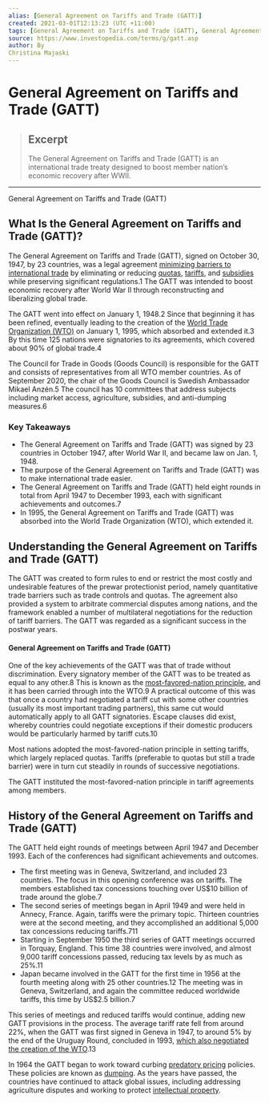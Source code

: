 ```yaml
---
alias: [General Agreement on Tariffs and Trade (GATT)]
created: 2021-03-01T12:13:23 (UTC +11:00)
tags: [General Agreement on Tariffs and Trade (GATT), General Agreement on Tariffs and Trade (GATT)]
source: https://www.investopedia.com/terms/g/gatt.asp
author: By
Christina Majaski
---
```


# General Agreement on Tariffs and Trade (GATT)

> ## Excerpt
> The General Agreement on Tariffs and Trade (GATT) is an international trade treaty designed to boost member nation’s economic recovery after WWII.

---

General Agreement on Tariffs and Trade (GATT)
## What Is the General Agreement on Tariffs and Trade (GATT)?

The General Agreement on Tariffs and Trade (GATT), signed on October 30, 1947, by 23 countries, was a legal agreement [minimizing barriers to international trade](https://www.investopedia.com/articles/economics/08/tariff-trade-barrier-basics.asp) by eliminating or reducing [quotas](https://www.investopedia.com/terms/q/quota.asp), [tariffs](https://www.investopedia.com/terms/t/tariff.asp), and [subsidies](https://www.investopedia.com/terms/s/subsidy.asp) while preserving significant regulations.1 The GATT was intended to boost economic recovery after World War II through reconstructing and liberalizing global trade.

The GATT went into effect on January 1, 1948.2 Since that beginning it has been refined, eventually leading to the creation of the [World Trade Organization (WTO)](https://www.investopedia.com/terms/w/wto.asp) on January 1, 1995, which absorbed and extended it.3 By this time 125 nations were signatories to its agreements, which covered about 90% of global trade.4

The Council for Trade in Goods (Goods Council) is responsible for the GATT and consists of representatives from all WTO member countries. As of September 2020, the chair of the Goods Council is Swedish Ambassador Mikael Anzén.5 The council has 10 committees that address subjects including market access, agriculture, subsidies, and anti-dumping measures.6

### Key Takeaways

-   The General Agreement on Tariffs and Trade (GATT) was signed by 23 countries in October 1947, after World War II, and became law on Jan. 1, 1948.
-   The purpose of the General Agreement on Tariffs and Trade (GATT) was to make international trade easier.
-   The General Agreement on Tariffs and Trade (GATT) held eight rounds in total from April 1947 to December 1993, each with significant achievements and outcomes.7
-   In 1995, the General Agreement on Tariffs and Trade (GATT) was absorbed into the World Trade Organization (WTO), which extended it.

## Understanding the General Agreement on Tariffs and Trade (GATT)

The GATT was created to form rules to end or restrict the most costly and undesirable features of the prewar protectionist period, namely quantitative trade barriers such as trade controls and quotas. The agreement also provided a system to arbitrate commercial disputes among nations, and the framework enabled a number of multilateral negotiations for the reduction of tariff barriers. The GATT was regarded as a significant success in the postwar years.

#### General Agreement on Tariffs and Trade (GATT)

One of the key achievements of the GATT was that of trade without discrimination. Every signatory member of the GATT was to be treated as equal to any other.8 This is known as the [most-favored-nation principle](https://www.investopedia.com/terms/m/mostfavorednation.asp), and it has been carried through into the WTO.9 A practical outcome of this was that once a country had negotiated a tariff cut with some other countries (usually its most important trading partners), this same cut would automatically apply to all GATT signatories. Escape clauses did exist, whereby countries could negotiate exceptions if their domestic producers would be particularly harmed by tariff cuts.10

Most nations adopted the most-favored-nation principle in setting tariffs, which largely replaced quotas. Tariffs (preferable to quotas but still a trade barrier) were in turn cut steadily in rounds of successive negotiations.

The GATT instituted the most-favored-nation principle in tariff agreements among members.

## History of the General Agreement on Tariffs and Trade (GATT)

The GATT held eight rounds of meetings between April 1947 and December 1993. Each of the conferences had significant achievements and outcomes.

-   The first meeting was in Geneva, Switzerland, and included 23 countries. The focus in this opening conference was on tariffs. The members established tax concessions touching over US$10 billion of trade around the globe.7
-   The second series of meetings began in April 1949 and were held in Annecy, France. Again, tariffs were the primary topic. Thirteen countries were at the second meeting, and they accomplished an additional 5,000 tax concessions reducing tariffs.711
-   Starting in September 1950 the third series of GATT meetings occurred in Torquay, England. This time 38 countries were involved, and almost 9,000 tariff concessions passed, reducing tax levels by as much as 25%.11
-   Japan became involved in the GATT for the first time in 1956 at the fourth meeting along with 25 other countries.12 The meeting was in Geneva, Switzerland, and again the committee reduced worldwide tariffs, this time by US$2.5 billion.7

This series of meetings and reduced tariffs would continue, adding new GATT provisions in the process. The average tariff rate fell from around 22%, when the GATT was first signed in Geneva in 1947, to around 5% by the end of the Uruguay Round, concluded in 1993, [which also negotiated the creation of the WTO](https://www.investopedia.com/investing/what-is-the-world-trade-organization/).13

In 1964 the GATT began to work toward curbing [predatory pricing](https://www.investopedia.com/terms/p/predatory-pricing.asp) policies. These policies are known as [dumping](https://www.investopedia.com/terms/d/dumping.asp). As the years have passed, the countries have continued to attack global issues, including addressing agriculture disputes and working to protect [intellectual property](https://www.investopedia.com/terms/i/intellectualproperty.asp).
